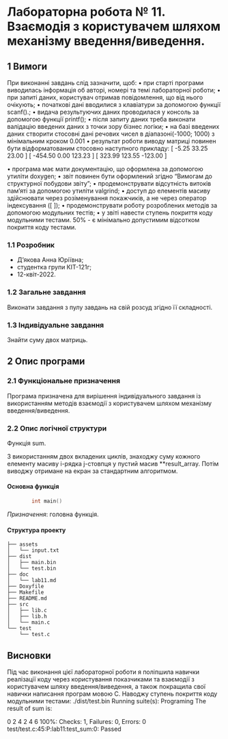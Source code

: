 # Лабораторна робота № 11. Взаємодія з користувачем шляхом механізму введення/виведення.

## 1 Вимоги

При виконанні завдань слід зазначити, щоб:
• при старті програми виводилась інформація об авторі, номері та темі лабораторної роботи;
• при запиті даних, користувач отримав повідомлення, що від нього очікують;
• початкові дані вводилися з клавіатури за допомогою функції scanf().;
• видача результуючих даних проводилася у консоль за допомогою функції printf();
• після запиту даних треба виконати валідацію введених даних з точки зору бізнес логіки;
• на базі введених даних створити стосовні дані речових чисел в діапазоні(-1000; 1000) з
мінімальним кроком 0.001
• результат роботи виводу матриці повинен бути відформатованим стосовно наступного
прикладу:
[ -5.25 33.25 23.00 ]
[ -454.50 0.00 123.23 ]
[ 323.99 123.55 -123.00 ]

• програма має мати документацію, що оформлена за допомогою утиліти doxygen;
• звіт повинен бути оформлений згідно “Вимогам до структурної побудови звіту”;
• продемонструвати відсутність витоків пам’яті за допомогою утиліти valgrind;
• доступ до елементів масиву здійснювати через розіменування покажчиків, а не через
оператор індексування ([ ]);
• продемонструвати роботу розроблених методів за допомогою модульних тестів;
• у звіті навести ступень покриття коду модульними тестами. 50% - є мінімально допустимим
відсотком покриття коду тестами.

### 1.1 Розробник

* Дʼякова Анна Юріївна;
* студентка групи КІТ-121г;
* 12-квіт-2022.

### 1.2 Загальне завдання

Виконати завдання з пулу завдань на свій розсуд згідно її складності.

### 1.3 Індивідуальне завдання

Знайти суму двох матриць.

## 2 Опис програми

### 2.1 Функціональне призначення

Програма призначена для вирішення індивідуального завдання із використанням методів взаємодії з користувачем шляхом механізму введення/виведення.

### 2.2 Опис логічної структури

Функція sum.

З використанням двох вкладених циклів, знаходжу суму кожного елементу масиву i-рядка j-стовпця у пустий масив **result_array. Потім виводжу отримане на екран за стандартним алгоритмом.

#### Основна функція

```c
		int main() 
```

*Призначення*: головна функція.

#### Структура проекту

```
├── assets
│   └── input.txt
├── dist
│   ├── main.bin
│   └── test.bin
├── doc
│   └── lab11.md
├── Doxyfile
├── Makefile
├── README.md
├── src
│   ├── lib.c
│   ├── lib.h
│   └── main.c
└── test
    └── test.c

```

## Висновки

Під час виконання цієї лабораторної роботи я поліпшила навички реалізації коду через користування показчиками та взаємодії з користувачем шляху введення/виведення, а також покращила свої навички написання програм мовою С. Наводжу ступень покриття коду модульними тестами:
./dist/test.bin
Running suite(s): Programing
The result of sum is:

   0   2   4
   2   4   6
100%: Checks: 1, Failures: 0, Errors: 0
test/test.c:45:P:lab11:test_sum:0: Passed